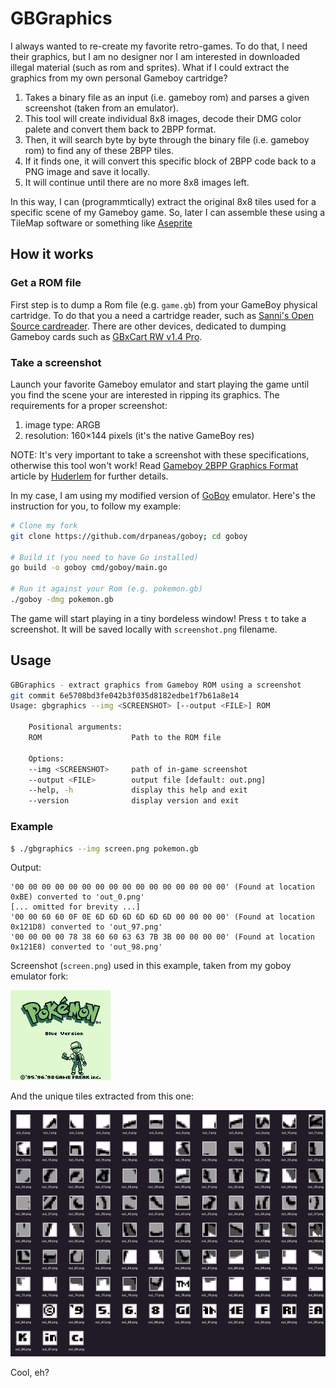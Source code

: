 # GBGraphics

I always wanted to re-create my favorite retro-games. To do that, I need their graphics, but I am no designer nor I am interested in downloaded illegal material (such as rom and sprites). What if I could extract the graphics from my own personal Gameboy cartridge?

1. Takes a binary file as an input (i.e. gameboy rom) and parses a given screenshot (taken from an emulator).
2. This tool will create individual 8x8 images, decode their DMG color palete and convert them back to 2BPP format.
3. Then, it will search byte by byte through the binary file (i.e. gameboy rom) to find any of these 2BPP tiles.
4. If it finds one, it will convert this specific block of 2BPP code back to a PNG image and save it locally.
5. It will continue until there are no more 8x8 images left.

In this way, I can (programmtically) extract the original 8x8 tiles used for a specific scene of my Gameboy game.
So, later I can assemble these using a TileMap software or something like [Aseprite](https://www.aseprite.org/)

## How it works

### Get a ROM file

First step is to dump a Rom file (e.g. `game.gb`) from your GameBoy physical cartridge. To do that you a need a cartridge reader, such as [Sanni's Open Source cardreader](https://github.com/sanni/cartreader). There are other devices, dedicated to dumping Gameboy cards such as [GBxCart RW v1.4 Pro](https://retrogamerepairshop.com/products/gbxcart-rw-gameboy-gbc-gba-cart-reader-writer-flasher).

### Take a screenshot

Launch your favorite Gameboy emulator and start playing the game until you find the scene your are interested in ripping its graphics.
The requirements for a proper screenshot:

1. image type: ARGB
2. resolution: 160×144 pixels (it's the native GameBoy res)

NOTE: It's very important to take a screenshot with these specifications, otherwise this tool won't work! Read [Gameboy 2BPP Graphics Format](https://www.huderlem.com/demos/gameboy2bpp.html) article by [Huderlem](https://www.huderlem.com/) for further details.

In my case, I am using my modified version of [GoBoy](https://github.com/drpaneas/goboy) emulator.
Here's the instruction for you, to follow my example:

```bash
# Clone my fork
git clone https://github.com/drpaneas/goboy; cd goboy

# Build it (you need to have Go installed)
go build -o goboy cmd/goboy/main.go

# Run it against your Rom (e.g. pokemon.gb)
./goboy -dmg pokemon.gb
```

The game will start playing in a tiny bordeless window!
Press `t` to take a screenshot. It will be saved locally with `screenshot.png` filename.

## Usage

```bash
GBGraphics - extract graphics from Gameboy ROM using a screenshot
git commit 6e5708bd3fe042b3f035d8182edbe1f7b61a8e14
Usage: gbgraphics --img <SCREENSHOT> [--output <FILE>] ROM

    Positional arguments:
    ROM                    Path to the ROM file

    Options:
    --img <SCREENSHOT>     path of in-game screenshot
    --output <FILE>        output file [default: out.png]
    --help, -h             display this help and exit
    --version              display version and exit
```

### Example

```bash
$ ./gbgraphics --img screen.png pokemon.gb
```

Output:

```
'00 00 00 00 00 00 00 00 00 00 00 00 00 00 00 00' (Found at location 0xBE) converted to 'out_0.png'
[... omitted for brevity ...]
'00 00 60 60 0F 0E 6D 6D 6D 6D 6D 6D 00 00 00 00' (Found at location 0x121D8) converted to 'out_97.png'
'00 00 00 00 78 38 60 60 63 63 7B 3B 00 00 00 00' (Found at location 0x121E8) converted to 'out_98.png'
```

Screenshot (`screen.png`) used in this example, taken from my goboy emulator fork:

![screen.png](screen.png)

And the unique tiles extracted from this one:

![tiles.png](tiles.png)

Cool, eh?
